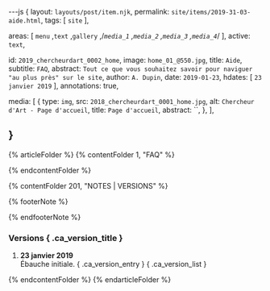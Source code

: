 ---js
{
  layout:    `layouts/post/item.njk`,
  permalink: `site/items/2019-31-03-aide.html`,
  tags:      [ `site` ],
  
  areas:     [ `menu` ,`text` ,`gallery` ,/*`media_1` ,`media_2` ,`media_3` ,`media_4`*/ ],
  active:    `text`,

  id:        `2019_chercheurdart_0002_home`,
  image:     `home_01_@550.jpg`,
  title:     `Aide`,
  subtitle:  `FAQ`,
  abstract:  `Tout ce que vous souhaitez savoir pour naviguer "au plus près" sur le site`,
  author:    `A. Dupin`,
  date:      `2019-01-23`,
  hdates:     [ `23 janvier 2019` ],
  annotations:  true,
  
  media:
  [
    {
      type:     `img`,
      src:      `2018_chercheurdart_0001_home.jpg`,
      alt:      `Chercheur d'Art - Page d'accueil`,
      title:    `Page d'accueil`,
      abstract: ``,
    },
  ],

}
---

[comment]: # (======== Article ========)

{% articleFolder %}
{% contentFolder 1, "FAQ" %}

[comment]: # (using data)

{% endcontentFolder %}

[comment]: # (======== Footnotes ========)

{% contentFolder 201, "NOTES | VERSIONS" %}

{% footerNote %}

{% endfooterNote %}

[comment]: # (======== Historique ========)

### Versions { .ca_version_title }

1. **23 janvier 2019**  
  Ébauche initiale. { .ca_version_entry }
{ .ca_version_list }

{% endcontentFolder %}
{% endarticleFolder %}
